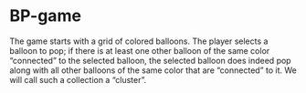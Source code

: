 # BP-game
The game starts with a grid of colored balloons. The player selects a balloon to pop; if there is at least one other balloon of the same color “connected” to the selected balloon, the selected balloon does indeed pop along with all other balloons of the same color that are “connected” to it. We will call such a collection a “cluster”.
